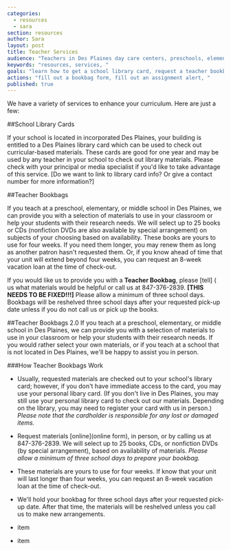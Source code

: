 ```yaml
---
categories: 
  - resources
  - sara
section: resources
author: Sara
layout: post
title: Teacher Services
audience: "Teachers in Des Plaines day care centers, preschools, elementary, or junior highs."
keywords: "resources, services, "
goals: "learn how to get a school library card, request a teacher bookbag, give us an assignment alert, available services (scheduling library tours, school visits), possible learn about classroom sets?"
actions: "fill out a bookbag form, fill out an assignment alert, "
published: true
---
```


We have a variety of services to enhance your curriculum. Here are just a few:

##School Library Cards

If your school is located in incorporated Des Plaines, your building is entitled to a Des Plaines library card which can be used to check out curricular-based materials. These cards are good for one year and may be used by any teacher in your school to check out library materials. Please check with your principal or media specialist if you'd like to take advantage of this service. [Do we want to link to library card info? Or give a contact number for more information?]


##Teacher Bookbags

If you teach at a preschool, elementary, or middle school in Des Plaines, we can provide you with a selection of materials to use in your classroom or help your students with their research needs. We will select up to 25 books or CDs (nonfiction DVDs are also available by special arrangement) on subjects of your choosing based on availability. These books are yours to use for four weeks. If you need them longer, you may renew them as long as another patron hasn't requested them. Or, if you know ahead of time that your unit will extend beyond four weeks, you can request an 8-week vacation loan at the time of check-out.


If you would like us to provide you with a **Teacher Bookbag**, please [tell] ( us what materials would be helpful or call us at 847-376-2839.  **[THIS NEEDS TO BE FIXED!!!]** Please allow a minimum of three school days. Bookbags will be reshelved three school days after your requested pick-up date unless if you do not call us or pick up the books.


##Teacher Bookbags 2.0
If you teach at a preschool, elementary, or middle school in Des Plaines, we can provide you with a selection of materials to use in your classroom or help your students with their research needs. If you would rather select your own materials, or if you teach at a school that is not located in Des Plaines, we'll be happy to assist you in person. 

###How Teacher Bookbags Work
- Usually, requested materials are checked out to your school's library card; however, if you don't have immediate access to the card, you may use your personal libary card. (If you don't live in Des Plaines, you may still use your personal library card to check out our materials. Depending on the library, you may need to register your card with us in person.) _Please note that the cardholder is responsible for any lost or damaged items._ 

- Request materials [online](online form), in person, or by calling us at 847-376-2839. We will select up to 25 books, CDs, or nonfiction DVDs (by special arrangement), based on availability of materials. _Please allow a minimum of three school days to prepare your bookbag._

- These materials are yours to use for four weeks. If know that your unit will last longer than four weeks, you can request an 8-week vacation loan at the time of check-out.

- We'll hold your bookbag for three school days after your requested pick-up date. After that time, the materials will be reshelved unless you call us to make new arrangements.


- item
- item







##